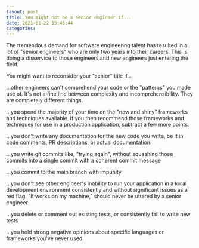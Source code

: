 ```yaml
---
layout: post
title: You might not be a senior engineer if...
date: 2021-01-22 15:45:44
categories:
---
```


The tremendous demand for software engineering talent has resulted in a lot of "senior engineers" who are only two years into their careers. This is doing a disservice to those engineers and new engineers just entering the field.

You might want to reconsider your "senior" title if...

...other engineers can't comprehend your code or the "patterns" you made use of. It's not a fine line between complexity and incomprehensibility. They are completely different things.

...you spend the majority of your time on the "new and shiny" frameworks and techniques available. If you then recommend those frameworks and techniques for use in a production application, subtract a few more points.

...you don't write any documentation for the new code you write, be it in code comments, PR descriptions, or actual documentation.

...you write git commits like, "trying again", without squashing those commits into a single commit with a coherent commit message

...you commit to the main branch with impunity&nbsp;

...you don't see other engineer's inability to run your application in a local development environment consistently and without significant issues as a red flag. "It works on my machine," should never be uttered by a senior engineer.

...you delete or comment out existing tests, or consistently fail to write new tests

...you hold strong negative opinions about specific languages or frameworks you've never used
